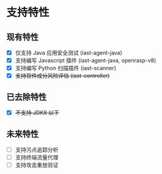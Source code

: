 # 支持特性

## 现有特性

- [x] 仅支持 Java 应用安全测试 (iast-agent-java)
- [x] 支持编写 Javascript 插件 (iast-agent-java, openrasp-v8)
- [x] 支持编写 Python 扫描插件 (iast-scanner)
- [x] <del>支持软件成分风险评估 (iast-controller)</del>

## 已去除特性

- [x] <del>不支持 JDK8 以下</del>

## 未来特性

- [ ] 支持污点追踪分析
- [ ] 支持终端流量代理
- [ ] 支持攻击重放验证
